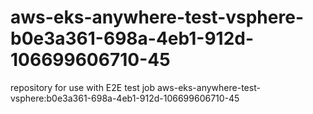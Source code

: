 # aws-eks-anywhere-test-vsphere-b0e3a361-698a-4eb1-912d-106699606710-45
repository for use with E2E test job aws-eks-anywhere-test-vsphere:b0e3a361-698a-4eb1-912d-106699606710-45
